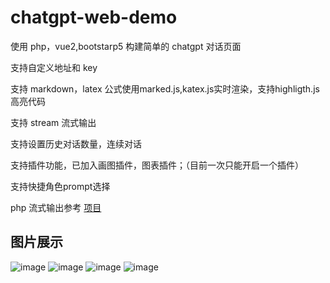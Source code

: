 # chatgpt-web-demo

使用 php，vue2,bootstarp5 构建简单的 chatgpt 对话页面

支持自定义地址和 key

支持 markdown，latex 公式使用marked.js,katex.js实时渲染，支持highligth.js高亮代码

支持 stream 流式输出

支持设置历史对话数量，连续对话

支持插件功能，已加入画图插件，图表插件；（目前一次只能开启一个插件）

支持快捷角色prompt选择

php 流式输出参考 [项目](https://github.com/qiayue/php-openai-gpt-stream-chat-api-webui "项目")

## 图片展示

![image](show/(1).png)
![image](show/(2).png)
![image](show/(3).png)
![image](show/(4).png)